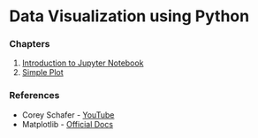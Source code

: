 # Data Visualization using Python

### Chapters
1. [Introduction to Jupyter Notebook](notebook-basics.ipynb)
2. [Simple Plot](simple-plot.ipynb)

### References
- Corey Schafer - [YouTube](https://www.youtube.com/@coreyms)
- Matplotlib - [Official Docs](https://matplotlib.org/stable/tutorials/index.html)
